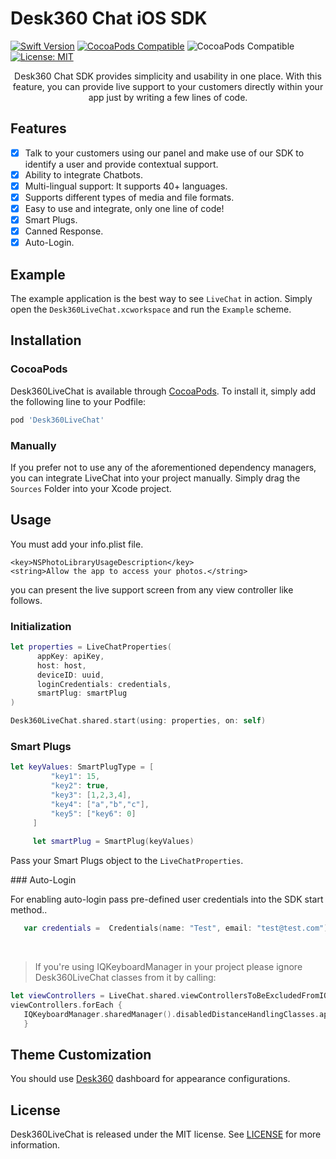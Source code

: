 # Desk360 Chat iOS SDK

[![Swift Version](https://img.shields.io/badge/Swift-5.2.x-orange.svg)](https://swift.org) [![CocoaPods Compatible](https://img.shields.io/cocoapods/p/Desk360LiveChat.svg?style=flat)](http://cocoapods.org/pods/Desk360LiveChat)   ![CocoaPods Compatible](https://img.shields.io/cocoapods/v/Desk360LiveChat?style=plastic) [![License: MIT](https://img.shields.io/badge/License-MIT-green.svg)](https://opensource.org/licenses/MIT)

<p align="center">
Desk360 Chat SDK  provides simplicity and usability in one place. With this feature, you can provide live support to your customers directly within your app just by writing a few lines of code.
</p>

## Features

* [x]  Talk to your customers using our panel and make use of our SDK to identify a user and provide contextual support.
* [x] Ability to integrate Chatbots.
* [x] Multi-lingual support: It supports 40+ languages.
* [x] Supports different types of media and file formats.
* [x] Easy to use and integrate, only one line of code!
* [x] Smart Plugs.
* [x] Canned Response.
* [x] Auto-Login.

## Example

The example application is the best way to see `LiveChat` in action. Simply open the `Desk360LiveChat.xcworkspace` and run the `Example` scheme.

## Installation

### CocoaPods

Desk360LiveChat is available through [CocoaPods](http://cocoapods.org). To install
it, simply add the following line to your Podfile:

```bash
pod 'Desk360LiveChat'
```

### Manually

If you prefer not to use any of the aforementioned dependency managers, you can integrate LiveChat into your project manually. Simply drag the `Sources` Folder into your Xcode project.

## Usage

You must add your info.plist file.

```
<key>NSPhotoLibraryUsageDescription</key>
<string>Allow the app to access your photos.</string>
```

you can present the live support screen from any view controller like follows.

### Initialization

   ```swift
   let properties = LiveChatProperties(
         appKey: apiKey,
         host: host,
         deviceID: uuid,
         loginCredentials: credentials,
         smartPlug: smartPlug
   )

   Desk360LiveChat.shared.start(using: properties, on: self)
   ```

### Smart Plugs

   ```swift
   let keyValues: SmartPlugType = [
			"key1": 15,
			"key2": true,
			"key3": [1,2,3,4],
			"key4": ["a","b","c"],
			"key5": ["key6": 0]
		]
		
		let smartPlug = SmartPlug(keyValues)
   ```

   Pass your Smart Plugs object to the `LiveChatProperties`.

### Auto-Login

   For enabling auto-login pass pre-defined user credentials into the SDK start method..
   ```swift
      var credentials =  Credentials(name: "Test", email: "test@test.com")
   ```



<br>

> If you're using IQKeyboardManager in your project please ignore Desk360LiveChat classes from it by calling:
>

```swift
let viewControllers = LiveChat.shared.viewControllersToBeExcludedFromIQKeyboardManager
viewControllers.forEach {
   IQKeyboardManager.sharedManager().disabledDistanceHandlingClasses.append($0)
   }
```

##  Theme Customization

You should use  [Desk360](https://desk360.com/)  dashboard for appearance configurations.

## License

Desk360LiveChat is released under the MIT license. See  [LICENSE](https://github.com/Teknasyon-Teknoloji/desk360-livechat-ios-sdk/blob/master/LICENSE)  for more information.

